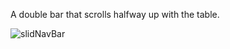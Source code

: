 A double bar that scrolls halfway up with the table.

![slidNavBar](https://github.com/j4n0/slidNavBar/raw/master/pages/slidNavBar.gif)